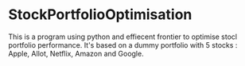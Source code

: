 # StockPortfolioOptimisation

This is a program using python and effiecent frontier to optimise stocl portfolio performance.
It's based on a dummy portfolio with 5 stocks : Apple, Allot, Netflix, Amazon and Google.
